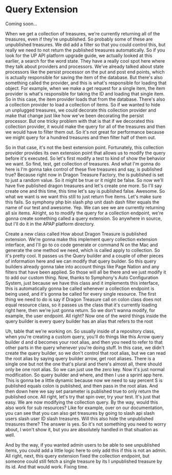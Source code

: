 # Query Extension

Coming soon...

When we get a collection of treasures, we're currently returning all of the treasures, even if they're unpublished. So probably some of these are unpublished treasures. We did add a filter so that you could control this, but really we need to not return the published treasures automatically. So if you look for the UP API platform upgrade guide, we actually looked at this earlier, a search for the word state. They have a really cool spot here where they talk about providers and processors. We've already talked about state processors like the persist processor on the put and post end points, which is actually responsible for saving the item of the database. But there's also something called the provider, and this is what's responsible for loading that object. For example, when we make a get request for a single item, the item provider is what's responsible for taking the ID and loading that single item. So in this case, the item provider loads that from the database. There's also a collection provider to load a collection of items. So if we wanted to hide un unplugged treasures, we could decorate this collection provider and make that change just like how we've been decorating the persist processor. But one tricky problem with that is that if we decorated this collection provider, it would make the query for all of the treasures and then we would have to filter them out. So it's not great for performance because we might query for a hundred treasures and then filter half of them out.

So in that case, it's not the best extension point. Fortunately, this collection provider provides its own extension point that allows us to modify the query before it's executed. So let's first modify a test to kind of show the behavior we want. So find, test, get collection of treasures. And what I'm gonna do here is I'm gonna take control of these five treasures and say, is published true? Because right now in Dragon Treasure Factory, the is published is set to just a random value. So it might be true or it might be false. So now we'll have five published dragon treasures and let's create one more. So I'll say create one and this time, this time let's say is published false. Awesome. So what we want is we want this still to just return five items. Let's make sure this fails. So symphony php bin slash php unit dash dash filter equals the name of our test and awesome. Yep. We can see we are currently returning all six items. Alright, so to modify the query for a collection endpoint, we're gonna create something called a query extension. So anywhere in source, but I'll do it in the APAP platform directory.

Create a new class called How about Dragon Treasure is published extension. We're gonna make this implement query collection extension interface, and I'll go to co code generate or command N on the Mac and generate the one method we need, which is called apply to collection. So it's pretty cool. It passes us the Query builder and a couple of other pieces of information here and we can modify that query builder. So this query builders already gonna take into account things like Page Nation and any filters that have been applied. So those will all be there and we just modify it to add our custom thing. Now, thanks to Symphony's Auto Configuration System, just because we have this class and it implements this interface, this is automatically gonna be called whenever a collection endpoint is being used, and it's gonna be called for every single resource. The first thing we need to do is say if Dragon Treasure call on colon class does not equal resource class, so it passes us the class that it's currently loading right here, then we're just gonna return. So we don't wanna modify, for example, the user endpoint. All right? Now one of the weird things inside the query builder is every query builder has an alias that refers to the root

Uh, table that we're working on. So usually inside of a repository class, when you're creating a custom query, you'll do things like this Arrow query builder d and d becomes your root alias, and then you need to refer to that other parts in the query whenever you're doing stuff. In this case, we didn't create the query builder, so we don't control that root alias, but we can read the root alias by saying query builder arrow, get root aliases. There is a single one but not the one that's plural and there's almost all, there should only be one root alias. So we can just use the zero key. Now it's just normal modification. So query builder and where, and then I use a sprint app here. This is gonna be a little dynamic because now we need to say percent S is published equals colon is published, and then pass in the root alias. And then down here we say set parameter is published true to only return the published once. All right, let's try that spin over, try your test. It's just that easy. We are now modifying the collection query. By the way, would this also work for sub resources? Like for example, over on our documentation, you can see that you can also get treasures by going to slash api slash users slash user ID slash treasures. Will this also hide the unpublished treasures there? The answer is yes. So it's not something you need to worry about, I won't show it, but you are absolutely handled in that situation as well.

And by the way, if you wanted admin users to be able to see unpublished items, you could add a little logic here to only add this if this is not an admin. All right, next, this query extension fixed the collection endpoint, but someone could still fetch a single treasure by its I unpublished treasure by its id. And that would work. Fixing time.

